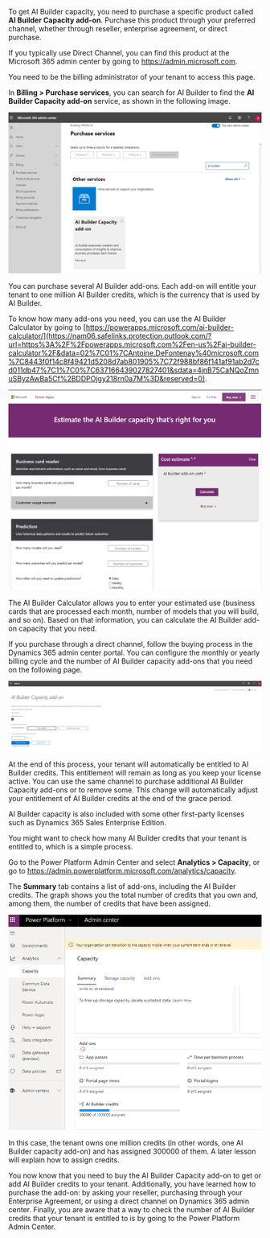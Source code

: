 To get AI Builder capacity, you need to purchase a specific product called **AI Builder Capacity add-on**. Purchase this product through your preferred channel, whether through reseller, enterprise agreement, or direct purchase.

If you typically use Direct Channel, you can find this product at the Microsoft 365 admin center by going to <https://admin.microsoft.com>.

You need to be the billing administrator of your tenant to access this page.

In **Billing > Purchase services**, you can search for AI
Builder to find the **AI Builder Capacity add-on** service, as shown in the following image.

![A screenshot of a cell phone Description automatically generated](../media/image1.png)

You can purchase several AI Builder add-ons. Each add-on will entitle your tenant to one million AI Builder credits, which is the currency that is used by AI Builder.

To know how many add-ons you need, you can use the AI Builder Calculator by going to
[https://powerapps.microsoft.com/ai-builder-calculator/](https://nam06.safelinks.protection.outlook.com/?url=https%3A%2F%2Fpowerapps.microsoft.com%2Fen-us%2Fai-builder-calculator%2F&data=02%7C01%7CAntoine.DeFontenay%40microsoft.com%7C8443f0f14c8f49421d5208d7ab801905%7C72f988bf86f141af91ab2d7cd011db47%7C1%7C0%7C637166439027827401&sdata=4jnB75CaNQoZmnuSByzAwBa5Cf%2BDDPOjgy218rn0a7M%3D&reserved=0).

![A screenshot of a social media post Description automatically generated](../media/image2.png)

The AI Builder Calculator allows you to enter your estimated use (business cards that are processed each month, number of models that you will build, and so on). Based on that information, you can calculate the AI Builder add-on capacity that you need.

If you purchase through a direct channel, follow the buying process in the Dynamics 365 admin center portal. You can configure the monthly or yearly billing cycle and the number of AI Builder capacity add-ons that you need on the following page.

![A screenshot of text Description automatically generated](../media/image3.png)

At the end of this process, your tenant will automatically be entitled to AI Builder credits. This entitlement will remain as long as you keep your license active. You can use the same channel to purchase additional AI Builder Capacity add-ons or to remove some. This change will automatically adjust your entitlement of AI Builder credits at the end of the grace period.

AI Builder capacity is also included with some other first-party licenses such as Dynamics 365 Sales Enterprise Edition.

You might want to check how many AI Builder credits that your tenant is entitled to, which is a simple process.

Go to the Power Platform Admin Center and select **Analytics > Capacity**, or go to <https://admin.powerplatform.microsoft.com/analytics/capacity>.

The **Summary** tab contains a list of add-ons, including the AI Builder credits. The graph shows you the total number of credits that you own and, among them, the number of credits that have been assigned.

![A screenshot of a cell phone Description automatically generated](../media/image4.png)

In this case, the tenant owns one million credits (in other words, one AI Builder capacity add-on) and has assigned 300000 of them. A later lesson will explain how to assign credits.

You now know that you need to buy the AI Builder Capacity add-on to get or add AI Builder credits to your tenant. Additionally, you have learned how to purchase the add-on: by asking your reseller, purchasing through your Enterprise Agreement, or using a direct channel on Dynamics 365 admin center. Finally, you are aware that a way to check the number of AI Builder credits that your tenant is entitled to is by going to the Power Platform Admin Center.
